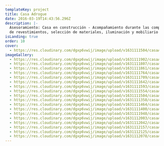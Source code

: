 ```yaml
---
templateKey: project
title: Casa Adrogue
date: 2016-03-19T14:43:56.296Z
description: |-
  Asesoramiento: Casa en construcción - Acompañamiento durante las compras
  de revestimientos, selección de materiales, iluminación y mobiliario a medida.
isLanding: true
order: 10
cover:
  - https://res.cloudinary.com/dgxp6vwij/image/upload/v1631111504/casaAdrogue/casaAdrogue-4_c2uynr.jpg
imageGallery:
  - https://res.cloudinary.com/dgxp6vwij/image/upload/v1631111902/casaAdrogue/casaAdrogue-12_stsfrq.jpg
  - https://res.cloudinary.com/dgxp6vwij/image/upload/v1631111807/casaAdrogue/casaAdrogue-10_l1exux.jpg
  - https://res.cloudinary.com/dgxp6vwij/image/upload/v1631111861/casaAdrogue/casaAdrogue-11_ogsjtk.jpg
  - https://res.cloudinary.com/dgxp6vwij/image/upload/v1631111764/casaAdrogue/casaAdrogue-9_kxeoa2.jpg
  - https://res.cloudinary.com/dgxp6vwij/image/upload/v1631111709/casaAdrogue/casaAdrogue-8_fyjmv6.jpg
  - https://res.cloudinary.com/dgxp6vwij/image/upload/v1631111642/casaAdrogue/casaAdrogue-7_wsnvd9.jpg
  - https://res.cloudinary.com/dgxp6vwij/image/upload/v1631111593/casaAdrogue/casaAdrogue-6_w0rlsg.jpg
  - https://res.cloudinary.com/dgxp6vwij/image/upload/v1631111554/casaAdrogue/casaAdrogue-5_nvo0sl.jpg
  - https://res.cloudinary.com/dgxp6vwij/image/upload/v1631111504/casaAdrogue/casaAdrogue-4_c2uynr.jpg
  - https://res.cloudinary.com/dgxp6vwij/image/upload/v1631111358/casaAdrogue/casaAdrogue-1_aawwku.jpg
  - https://res.cloudinary.com/dgxp6vwij/image/upload/v1631111464/casaAdrogue/casaAdrogue-3_frfgdu.jpg
  - https://res.cloudinary.com/dgxp6vwij/image/upload/v1631111400/casaAdrogue/casaAdrogue-2_h7ozcf.jpg
  - https://res.cloudinary.com/dgxp6vwij/image/upload/v1631111948/casaAdrogue/casaAdrogue-13_ryidjk.jpg
  - https://res.cloudinary.com/dgxp6vwij/image/upload/v1631112003/casaAdrogue/casaAdrogue-14_zsmcli.jpg
  - https://res.cloudinary.com/dgxp6vwij/image/upload/v1631112042/casaAdrogue/casaAdrogue-15_zgjqya.jpg
  - https://res.cloudinary.com/dgxp6vwij/image/upload/v1631112157/casaAdrogue/casaAdrogue-18_tke4tp.jpg
  - https://res.cloudinary.com/dgxp6vwij/image/upload/v1631112125/casaAdrogue/casaAdrogue-17_yu5wuj.jpg
  - https://res.cloudinary.com/dgxp6vwij/image/upload/v1631112078/casaAdrogue/casaAdrogue-16_sbimjk.jpg
---
```

